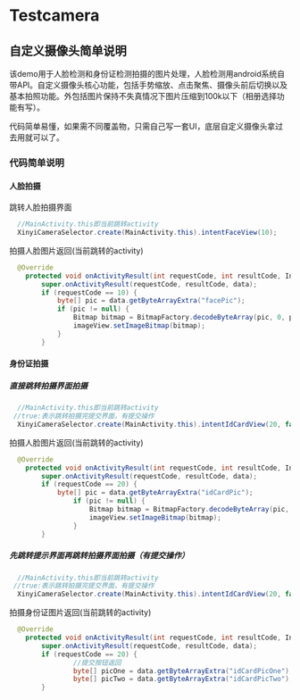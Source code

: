 # Testcamera
## 自定义摄像头简单说明


该demo用于人脸检测和身份证检测拍摄的图片处理，人脸检测用android系统自带API。自定义摄像头核心功能，包括手势缩放、点击聚焦、摄像头前后切换以及基本拍照功能。外包括图片保持不失真情况下图片压缩到100k以下（相册选择功能有写）。

代码简单易懂，如果需不同覆盖物，只需自己写一套UI，底层自定义摄像头拿过去用就可以了。


### 代码简单说明
#### 人脸拍摄
  跳转人脸拍摄界面
```java
  //MainActivity.this即当前跳转activity
  XinyiCameraSelector.create(MainActivity.this).intentFaceView(10);
  ```  

  拍摄人脸图片返回(当前跳转的activity)
```java
  @Override
    protected void onActivityResult(int requestCode, int resultCode, Intent data) {
        super.onActivityResult(requestCode, resultCode, data);
        if (requestCode == 10) {
            byte[] pic = data.getByteArrayExtra("facePic");
            if (pic != null) {
                Bitmap bitmap = BitmapFactory.decodeByteArray(pic, 0, pic.length);
                imageView.setImageBitmap(bitmap);
            }
        }
  ``` 
#### 身份证拍摄
##### 直接跳转拍摄界面拍摄
```java
  //MainActivity.this即当前跳转activity
 //true:表示跳转拍摄完提交界面，有提交操作
  XinyiCameraSelector.create(MainActivity.this).intentIdCardView(20, false);
  ```  

  拍摄人脸图片返回(当前跳转的activity)
```java
  @Override
    protected void onActivityResult(int requestCode, int resultCode, Intent data) {
        super.onActivityResult(requestCode, resultCode, data);
        if (requestCode == 20) {
            byte[] pic = data.getByteArrayExtra("idCardPic");
                if (pic != null) {
                    Bitmap bitmap = BitmapFactory.decodeByteArray(pic, 0, pic.length);
                    imageView.setImageBitmap(bitmap);
                }
        }
  ``` 
  
  ##### 先跳转提示界面再跳转拍摄界面拍摄（有提交操作）
```java
  //MainActivity.this即当前跳转activity
 //true:表示跳转拍摄完提交界面，有提交操作
  XinyiCameraSelector.create(MainActivity.this).intentIdCardView(20, false);
  ```  

  拍摄身份证图片返回(当前跳转的activity)
```java
  @Override
    protected void onActivityResult(int requestCode, int resultCode, Intent data) {
        super.onActivityResult(requestCode, resultCode, data);
        if (requestCode == 20) {
                //提交按钮返回
                byte[] picOne = data.getByteArrayExtra("idCardPicOne");//身份证正面
                byte[] picTwo = data.getByteArrayExtra("idCardPicTwo");//身份证反面
        }
  ``` 
  



